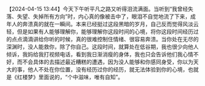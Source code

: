 
【2024-04-15 13:44】今天下午听平凡之路又听得泪流满面。当听到“我曾经失落、失望、失掉所有方向”时，内心真的像被击中了，眼泪不自觉地流了下来，成年人的奔溃真的就在一瞬间。本来已经挺过这段黑暗的岁月，自己反而觉得风淡云轻，但是如果有人能够理解你，能够理解你这段时间的心境，将你这段时间经历过的点点滴滴讲给你听的时候，真的很难控制住情绪、很容易奔溃。当你处在无尽的深渊时，没人能救你，除了你自己。这段时间，就算处在低谷期，我也很少向他人倾诉，我妈给我打视频电话，看到我日渐消瘦的身体，我也只会告诉他们我心情不好，而不会具体的去描述最近糟糕的遭遇，因为没人能够和你感同身受，你以为天大的事，他人不处在你位置，没有经历过你的经历，就无法体验到你的心境，也就是《红楼梦》里面说的，“个中滋味，唯有自知”。


